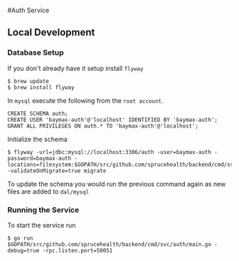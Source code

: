 #Auth Service
## Local Development
### Database Setup
If you don't already have it setup install `flyway`

```
$ brew update
$ brew install flyway
```

In `mysql` execute the following from the `root account`.

```
CREATE SCHEMA auth;
CREATE USER 'baymax-auth'@'localhost' IDENTIFIED BY 'baymax-auth';
GRANT ALL PRIVILEGES ON auth.* TO 'baymax-auth'@'localhost';
```

Initialize the schema

```
$ flyway -url=jdbc:mysql://localhost:3306/auth -user=baymax-auth -password=baymax-auth -locations=filesystem:$GOPATH/src/github.com/sprucehealth/backend/cmd/svc/auth/internal/dal/mysql -validateOnMigrate=true migrate
```

To update the schema you would run the previous command again as new files are added to `dal/mysql`

### Running the Service
To start the service run

```
$ go run $GOPATH/src/github.com/sprucehealth/backend/cmd/svc/auth/main.go -debug=true -rpc.listen.port=50051
```